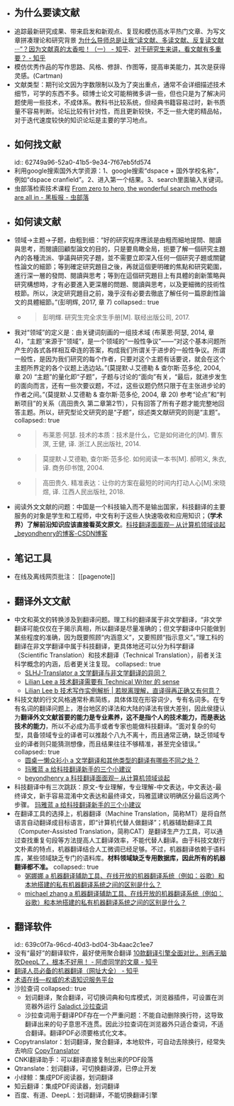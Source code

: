 - ## 为什么要读文献
- 追踪最新研究成果、带来启发和新观点、复现和模仿高水平热门文章、为写文章拼凑理论和研究背景 [为什么导师总是让我“读文献、多读文献、反复读文献···”？因为文献真的太香啦！（一） - 知乎](https://zhuanlan.zhihu.com/p/390401629)、[对于研究生来讲，看文献有多重要？ - 知乎](https://www.zhihu.com/question/21727339/answer/22767887)
- 模仿优秀作品的写作思路、风格、修辞、作图等，提高审美能力，其次是获得灵感。(Cartman)
- ​文献类型：期刊论文因为字数限制以及为了突出重点，通常不会详细描述技术细节，可学的东西不多。硕博士论文可能稍微多讲一些，但也只是为了解决问题使用一些技术，不成体系。教科书比较系统，但经典书籍容易过时，新书质量不容易判断。论坛比较有针对性，而且更新较快，不乏一些大佬的精品帖，对于迭代速度较快的知识论坛是主要的学习地点。
- ## 如何找文献
  id:: 62749a96-52a0-41b5-9e34-7f67eb5fd574
- 利用google搜索国外大学资源：1、google搜索“dspace + 国外学校名称”，例如“dspace cranfield”。2、进入第一个结果。3、search里面输入关键词。
- 虫部落检索技术课程 [From zero to hero, the wonderful search methods are all in - 黑板报 - 虫部落](https://www.chongbuluo.com/thread-4940-1-1.html)
- ## 如何读文献
- ​领域->主题->子题，由粗到细：“好的研究程序應該是由粗而細地提問、閱讀與思考，而閱讀回顧型論文的目的，只是要鳥瞰全局，扼要了解一個研究主題內的各種流派、爭議與研究子題，並不需要立即深入任何一個研究子題或關鍵性論文的細節；等到確定研究題目之後，再就這個更明確的焦點和研究範圍，進行深一層的發問、閱讀與思考；等到在這個研究題目上有具體的創新策略與研究構想時，才有必要進入更深層的問題、閱讀與思考，以及更細微的技術性枝節。所以，決定研究題目之前，幾乎沒有必要去徹底了解任何一篇原創性論文的具體細節。”(彭明辉, 2017, 章 7)
  collapsed:: true
	- >​彭明輝. 研究生完全求生手册[M]. 联经出版公司, 2017.
- 我对“领域”的定义是：由关键词刻画的一组技术域 (布莱恩·阿瑟, 2014, 章 4)，“主题”来源于“领域”，是一个领域的“一般性争议”——“对这个基本问题所产生的各式各样相互牵连的答案，构成我们所谓关于进步的一般性争议。所谓一般性，是因为我们研究的每个作者，只要对这个主题有话要说，就会在这个主题所界定的各个议题上选边站。”(莫提默·J.艾德勒 & 查尔斯·范多伦, 2004, 章 20) “主题”的量化即“子题”，子题与讨论的“面向”有关，“最后，就进步发生的面向而言，还有一些次要议题，不过，这些议题仍然只限于在主张进步论的作者之间。”(莫提默·J.艾德勒 & 查尔斯·范多伦, 2004, 章 20) 参考“论点”和“判断项目”的关系（高田贵久 第二章第2节），只有回答了所有子题才能完整地回答主题。所以，研究型论文研究的是“子题”，综述类文献研究的则是“主题”。
  collapsed:: true
	- >布莱恩·阿瑟. 技术的本质：技术是什么，它是如何进化的[M]. 曹东溟, 王健, 译. 浙江人民出版社, 2014.
	- >莫提默·J.艾德勒, 查尔斯·范多伦. 如何阅读一本书[M]. 郝明义, 朱衣, 译. 商务印书馆, 2004.
	- >高田贵久. 精准表达：让你的方案在最短的时间内打动人心[M].宋晓煜, 译. 江西人民出版社, 2018.
- 阅读外文文献的问题：​中国是一个科技输入而不是输出国家，科技翻译的主要服务的对象是学生和工程师，中文有利于这些人快速吸收和应用知识；**（学术界）了解前沿知识应该直接看英文原文**。[科技翻译面面观─ 从计算机领域谈起_beyondhenry的博客-CSDN博客](https://blog.csdn.net/beyondhenry/article/details/6329654)
- ## 笔记工具
- 在线及离线网页批注： [[pagenote]]
- ## 翻译外文文献
- ​中文和英文的转换涉及到翻译问题。理工科的翻译属于非文学翻译，“非文学翻译可能仅仅在于揭示真相，所以翻译是尽量准确的；但文学翻译中只能做到某些程度的准确，因为既要照顾“内涵意义”，又要照顾“指示意义”。”理工科的翻译在非文学翻译中属于科技翻译，更具体地还可以分为科学翻译（Scientific Translation）和技术翻译（Technical Translation），前者关注科学概念的内涵，后者更关注复现。
  collapsed:: true
	- [SLHJ-Translator a 文学翻译与非文学翻译的异同？](https://zhuanlan.zhihu.com/p/349204663)
	- [Lilian Lee a 技术翻译需要有 Technical Writer 的 sense](https://mp.weixin.qq.com/s/y99XZFl6LJ0cA52-C35wNw)
	- [Lilian Lee b 技术写作实例解析 | 若脱离理解，直译得再正确又有何意？](https://mp.weixin.qq.com/s/4TucqWn4QS3IlfQ0v0J9aw?)
- ​科技文献的行文风格通常朴素简练，具体体现在形容词少，专有名词多。在专有名词的翻译问题上，港台地区的译法和大陆的译法有很大差别，因此侯捷认为**翻译外文文献首要的能力是专业素养，这不是指个人的技术能力，而是表达技术的能力**，所以不必成为高手或者专家也能做科技翻译。“面对复杂的句型，具备领域专业的译者可以推敲个八九不离十，而且通常正确，缺乏领域专业的译者则只能猜测想像，而且结果往往不够精准，甚至完全错误。”
  collapsed:: true
	- [圆桌一懒众衫小 a 文学翻译和其他类型的翻译有哪些不同之处？](https://www.zhihu.com/question/39384630/answer/137213267)
	- [玛雅蓝 a 给科技翻译新手的三个小建议](https://zhuanlan.zhihu.com/p/24734355)
	- [beyondhenry a 科技翻译面面观─ 从计算机领域谈起](https://blog.csdn.net/beyondhenry/article/details/6329654)
- ​科技翻译中有三次跳跃：原文-专业理解，专业理解-中文表达，中文表达-最终译文，新手容易混淆中文表达和最终译文，玛雅蓝建议明确区分最后这两个步骤。 [玛雅蓝 a 给科技翻译新手的三个小建议](https://zhuanlan.zhihu.com/p/24734355)
- ​在翻译工具的选择上，机器翻译（Machine Translation，简称MT）是将自然语言自动翻译成目标语言，即“计算机代替人做翻译”；机器辅助翻译工具（Computer-Assisted Translation，简称CAT）是翻译生产力工具，可以通过查找重复句段等方法提高人工翻译效率，不能代替人翻译。由于科技文献行文朴素的特点，机器翻译结合人工微调已经足够。不过，机器翻译依赖于语料库，某些领域缺乏专门的语料库。**材料领域缺乏专用数据库，因此所有的机器翻译都不准。**
  collapsed:: true
	- [粥娜娜 a 机器翻译辅助工具、在线开放的机器翻译系统（例如：谷歌）和本地搭建的私有机器翻译系统之间的区别是什么？](https://www.zhihu.com/question/26500108/answer/335240072)
	- [michael zhang a 机器翻译辅助工具、在线开放的机器翻译系统（例如：谷歌）和本地搭建的私有机器翻译系统之间的区别是什么？](https://www.zhihu.com/question/26500108/answer/472996665)
- ## 翻译软件
  id:: 639c0f7a-96cd-40d3-bd04-3b4aac2c1ee7
- 没有“最好”的翻译软件，最好使用聚合翻译 [10款翻译引擎全面对比，别再无脑吹DeepL了，根本不好用！ - 阿虚同学的文章 - 知乎](https://zhuanlan.zhihu.com/p/392111897)
- [翻译人员必备的机器翻译（网址大全） - 知乎](https://zhuanlan.zhihu.com/p/476660918)
- [术语在线—权威的术语知识服务平台](https://www.termonline.cn/index)
- 沙拉查词
  collapsed:: true
	- 划词翻译，聚合翻译，可切换词典和句库模式，浏览器插件，可设置在浏览器外运行 [Saladict 沙拉查词](https://saladict.crimx.com/)
	- 沙拉查词用于翻译PDF存在一个严重问题：不能自动删除换行符，这导致翻译出来的句子意思不连贯。因此沙拉查词在浏览器外只适合查词，不适合翻译。翻译PDF必须要格式化文本。
- Copytranslator：划词翻译，聚合翻译，本地软件，可自动去除换行，经常失去响应 [CopyTranslator](https://copytranslator.github.io/)
- CNKI翻译助手：可以翻译直接复制出来的PDF段落
- Qtranslate：划词翻译，可切换翻译源，已停止开发
- 小绿鲸：集成PDF阅读器，划词翻译
- 知云翻译：集成PDF阅读器，划词翻译
- 百度、有道、DeepL：划词翻译，不能切换翻译引擎